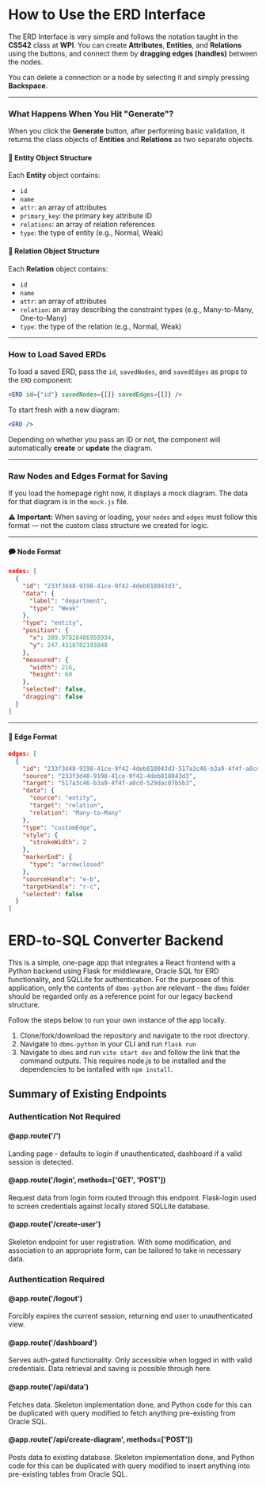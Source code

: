 # How to Use the ERD Interface

The ERD Interface is very simple and follows the notation taught in the **CS542** class at **WPI**. You can create **Attributes**, **Entities**, and **Relations** using the buttons, and connect them by **dragging edges (handles)** between the nodes.

You can delete a connection or a node by selecting it and simply pressing **Backspace**.

---

### What Happens When You Hit "Generate"?

When you click the **Generate** button, after performing basic validation, it returns the class objects of **Entities** and **Relations** as two separate objects.

#### 🔢 Entity Object Structure

Each **Entity** object contains:
- `id`
- `name`
- `attr`: an array of attributes
- `primary_key`: the primary key attribute ID
- `relations`: an array of relation references
- `type`: the type of entity (e.g., Normal, Weak)

#### 🔢 Relation Object Structure

Each **Relation** object contains:
- `id`
- `name`
- `attr`: an array of attributes
- `relation`: an array describing the constraint types (e.g., Many-to-Many, One-to-Many)
- `type`: the type of the relation (e.g., Normal, Weak)

---

### How to Load Saved ERDs

To load a saved ERD, pass the `id`, `savedNodes`, and `savedEdges` as props to the `ERD` component:

```jsx
<ERD id={"id"} savedNodes={[]} savedEdges={[]} />
```

To start fresh with a new diagram:

```jsx
<ERD />
```

Depending on whether you pass an ID or not, the component will automatically **create** or **update** the diagram.

---

### Raw Nodes and Edges Format for Saving

If you load the homepage right now, it displays a mock diagram. The data for that diagram is in the `mock.js` file.

⚠️ **Important:** When saving or loading, your `nodes` and `edges` must follow this format — not the custom class structure we created for logic.

---

#### 🗭 Node Format

```json
nodes: [
  {
    "id": "233f3d48-9198-41ce-9f42-4deb818043d3",
    "data": {
      "label": "department",
      "type": "Weak"
    },
    "type": "entity",
    "position": {
      "x": 389.97828486958934,
      "y": 247.4318702193848
    },
    "measured": {
      "width": 216,
      "height": 60
    },
    "selected": false,
    "dragging": false
  }
]
```

---

#### 🗾 Edge Format

```json
edges: [
  {
    "id": "233f3d48-9198-41ce-9f42-4deb818043d3-517a3c46-b3a9-4f4f-a0cd-529dac07b5b3",
    "source": "233f3d48-9198-41ce-9f42-4deb818043d3",
    "target": "517a3c46-b3a9-4f4f-a0cd-529dac07b5b3",
    "data": {
      "source": "entity",
      "target": "relation",
      "relation": "Many-to-Many"
    },
    "type": "customEdge",
    "style": {
      "strokeWidth": 2
    },
    "markerEnd": {
      "type": "arrowclosed"
    },
    "sourceHandle": "e-b",
    "targetHandle": "r-c",
    "selected": false
  }
]
```



# ERD-to-SQL Converter Backend
This is a simple, one-page app that integrates a React frontend with a Python backend using Flask for middleware, Oracle SQL for ERD functionality, and SQLLite for authentication.
For the purposes of this application, only the contents of `dbms-python` are relevant - the `dbms` folder should be regarded only as a reference point for our legacy backend structure.

Follow the steps below to run your own instance of the app locally.

1. Clone/fork/download the repository and navigate to the root directory.
2. Navigate to `dbms-python` in your CLI and run `flask run`
3. Navigate to `dbms` and run `vite start dev` and follow the link that the command outputs. This requires node.js to be installed and the dependencies to be isntalled with `npm install`.

## Summary of Existing Endpoints
### Authentication Not Required
#### @app.route('/')
Landing page - defaults to login if unauthenticated, dashboard if a valid session is detected.
#### @app.route('/login', methods=['GET', 'POST'])
Request data from login form routed through this endpoint. Flask-login used to screen credentials against locally stored SQLLite database.
#### @app.route('/create-user')
Skeleton endpoint for user registration. With some modification, and association to an appropriate form, can be tailored to take in necessary data.

### Authentication Required
#### @app.route('/logout')
Forcibly expires the current session, returning end user to unauthenticated view.
#### @app.route('/dashboard')
Serves auth-gated functionality. Only accessible when logged in with valid credentials. Data retrieval and saving is possible through here.
#### @app.route('/api/data')
Fetches data. Skeleton implementation done, and Python code for this can be duplicated with query modified to fetch anything pre-existing from Oracle SQL.
#### @app.route('/api/create-diagram', methods=['POST'])
Posts data to existing database. Skeleton implementation done, and Python code for this can be duplicated with query modified to insert anything into pre-existing tables from Oracle SQL.
